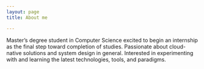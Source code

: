 ```yaml
---
layout: page
title: About me

---
```

Master’s degree student in Computer Science excited to begin an internship as the final step toward completion of studies. Passionate about cloud-native solutions and system design in general. Interested in experimenting with and learning the latest technologies, tools, and paradigms.

